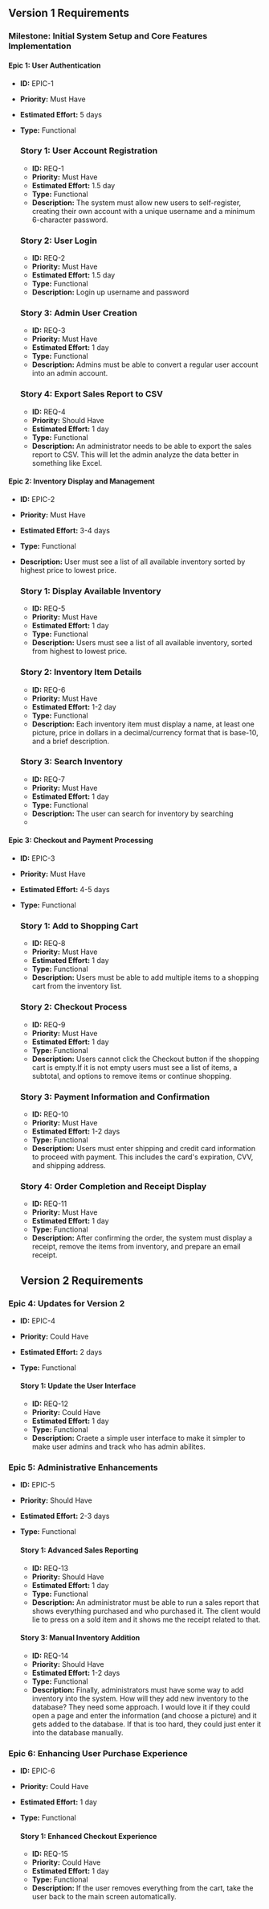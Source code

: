 ## Version 1 Requirements

### Milestone: Initial System Setup and Core Features Implementation

#### Epic 1: User Authentication
- **ID:** EPIC-1
- **Priority:** Must Have
- **Estimated Effort:** 5 days
- **Type:** Functional

  ### Story 1: User Account Registration
  - **ID:** REQ-1
  - **Priority:** Must Have
  - **Estimated Effort:** 1.5 day
  - **Type:** Functional
  - **Description:** The system must allow new users to self-register, creating their own account with a unique username and a minimum 6-character password.

  ### Story 2: User Login
  - **ID:** REQ-2
  - **Priority:** Must Have
  - **Estimated Effort:** 1.5 day
  - **Type:** Functional
  - **Description:** Login up username and password

  ### Story 3: Admin User Creation
  - **ID:** REQ-3
  - **Priority:** Must Have
  - **Estimated Effort:** 1 day
  - **Type:** Functional
  - **Description:** Admins must be able to convert a regular user account into an admin account.

  ### Story 4: Export Sales Report to CSV
  - **ID:** REQ-4
  - **Priority:** Should Have
  - **Estimated Effort:** 1 day
  - **Type:** Functional
  - **Description:** An administrator needs to be able to export the sales report to CSV. This will let the admin analyze the data better in something like Excel.

#### Epic 2: Inventory Display and Management
- **ID:** EPIC-2
- **Priority:** Must Have
- **Estimated Effort:** 3-4 days
- **Type:** Functional
- **Description:** User must see a list of all available inventory sorted by highest price to lowest price.

  ### Story 1: Display Available Inventory
  - **ID:** REQ-5
  - **Priority:** Must Have
  - **Estimated Effort:** 1 day
  - **Type:** Functional
  - **Description:** Users must see a list of all available inventory, sorted from highest to lowest price.

  ### Story 2: Inventory Item Details
  - **ID:** REQ-6
  - **Priority:** Must Have
  - **Estimated Effort:** 1-2 day
  - **Type:** Functional
  - **Description:** Each inventory item must display a name, at least one picture, price in dollars in a decimal/currency format that is base-10, and a brief description.

  ### Story 3: Search Inventory
  - **ID:** REQ-7
  - **Priority:** Must Have
  - **Estimated Effort:** 1 day
  - **Type:** Functional
  - **Description:** The user can search for inventory by searching
  - 
#### Epic 3: Checkout and Payment Processing
- **ID:** EPIC-3
- **Priority:** Must Have
- **Estimated Effort:** 4-5 days
- **Type:** Functional

  ### Story 1: Add to Shopping Cart
  - **ID:** REQ-8
  - **Priority:** Must Have
  - **Estimated Effort:** 1 day
  - **Type:** Functional
  - **Description:** Users must be able to add multiple items to a shopping cart from the inventory list.
    
  ### Story 2: Checkout Process
  - **ID:** REQ-9
  - **Priority:** Must Have
  - **Estimated Effort:** 1 day
  - **Type:** Functional
  - **Description:** Users cannot click the Checkout button if the shopping cart is empty.If it is not empty users must see a list of items, a subtotal, and options to remove items or continue shopping.

  ### Story 3: Payment Information and Confirmation
  - **ID:** REQ-10
  - **Priority:** Must Have
  - **Estimated Effort:** 1-2 days
  - **Type:** Functional
  - **Description:** Users must enter shipping and credit card information to proceed with payment. This includes the card's expiration, CVV, and shipping address.

  ### Story 4: Order Completion and Receipt Display
  - **ID:** REQ-11
  - **Priority:** Must Have
  - **Estimated Effort:** 1 day
  - **Type:** Functional
  - **Description:** After confirming the order, the system must display a receipt, remove the items from inventory, and prepare an email receipt.
  ## Version 2 Requirements

### Epic 4: Updates for Version 2
- **ID:** EPIC-4
- **Priority:** Could Have
- **Estimated Effort:** 2 days
- **Type:** Functional

  #### Story 1: Update the User Interface
  - **ID:** REQ-12
  - **Priority:** Could Have
  - **Estimated Effort:** 1 day
  - **Type:** Functional
  - **Description:** Craete a simple user interface to make it simpler to make user admins and track who has admin abilites.
### Epic 5: Administrative Enhancements
- **ID:** EPIC-5
- **Priority:** Should Have
- **Estimated Effort:** 2-3 days
- **Type:** Functional

  #### Story 1: Advanced Sales Reporting
  - **ID:** REQ-13
  - **Priority:** Should Have
  - **Estimated Effort:** 1 day
  - **Type:** Functional
  - **Description:** An administrator must be able to run a sales report that shows everything purchased and who purchased it. The client would lie to press on a sold item and it shows me the receipt related to that.

  #### Story 3: Manual Inventory Addition
  - **ID:** REQ-14
  - **Priority:** Should Have
  - **Estimated Effort:** 1-2 days
  - **Type:** Functional
  - **Description:** Finally, administrators must have some way to add inventory into the system. How will they add new inventory to the database? They need some approach. I would love it if they could open a page and enter the information (and choose a picture) and it gets added to the database. If that is too hard, they could just enter it into the database manually.

### Epic 6: Enhancing User Purchase Experience
- **ID:** EPIC-6
- **Priority:** Could Have
- **Estimated Effort:** 1 day
- **Type:** Functional

  #### Story 1: Enhanced Checkout Experience
  - **ID:** REQ-15
  - **Priority:** Could Have
  - **Estimated Effort:** 1 day
  - **Type:** Functional
  - **Description:** If the user removes everything from the cart, take the user back to the main screen automatically.


